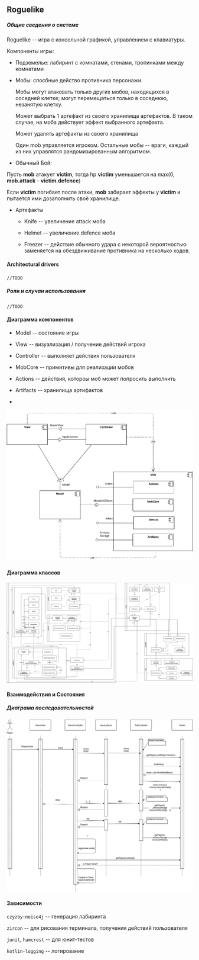 ## Roguelike

##### Общие сведения о системе

Roguelike -- игра с консольной графикой, управлением с клавиатуры.

Компоненты игры:

* Подземелье: лабиринт с комнатами, стенами, тропинками между комнатами 

* Мобы: спосбные действо противника персонажи.
  
  Мобы могут атаковать только других мобов, находящихся в соседней клетке; могут перемещаться только в соседнюю, незанятую клетку.
  
  Может выбрать 1 артефакт из своего хранилища артефактов. В таком случае, на моба действует эффект выбранного артефакта. 
  
  Может удалять артефакты из своего хранилища 
  
  Один mob управляется игроком. Остальные мобы -- враги, каждый из них управлятся рандомизированным алгоритмом.
  
* Обычный Бой:

Пусть **mob** атакует **victim**, тогда hp **victim** уменьшается на max(0, **mob.attack** - **victim.defence**)

Если **victim** погибает после атаки, **mob** забирает эффекты у **victim** и пытается ими дозаполнить своё хранилище. 

* Артефакты

    * Knife -- увеличение attack моба
    
    * Helmet -- увеличение defence моба 

    * Freezer -- действие обычного удара с некоторой вероятностью заменяется на обездвиживание противника на несколько ходов.
    
#### Architectural drivers

`//TODO`

##### Роли и случаи использования

`//TODO`

#### Диаграмма компонентов

* Model -- состояние игры

* View -- визуализация / получение действий игрока

* Controller -- выполняет действия пользователя

* MobCore -- примитивы для реализации мобов

* Actions -- действия, котороы моб может попросить выполнить

* Artifacts -- хранилища артифактов

* 

<img src="diagrams/roguelike-components.png" />

#### Диаграмма классов

<img src="diagrams/roguelike-architecture.png" />

#### Взаимодействия и Состояния

##### Диаграма последовательностей

<img src="diagrams/roguelike-sequence.png" />

#### Зависимости

`czyzby:noise4j` -- генерация лабиринта

`zircon` -- для рисования терминала, получения действий пользователя

`junit`, `hamcrest` -- для юнит-тестов

`kotlin-logging` -- логирование 

